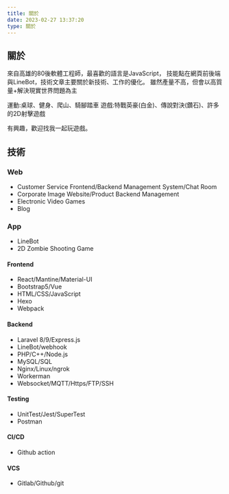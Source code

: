 ```yaml
---
title: 關於
date: 2023-02-27 13:37:20
type: 關於
---
```


## 關於
來自高雄的80後軟體工程師，最喜歡的語言是JavaScript，
技能點在網頁前後端與LineBot，技術文章主要關於新技術、工作的優化。
雖然產量不高，但會以高質量+解決現實世界問題為主

運動:桌球、健身、爬山、騎腳踏車
遊戲:特戰英豪(白金)、傳說對決(鑽石)、許多的2D射擊遊戲

有興趣，歡迎找我一起玩遊戲。

## 技術
### Web
- Customer Service Frontend/Backend Management System/Chat Room
- Corporate Image Website/Product Backend Management
- Electronic Video Games
- Blog

### App
- LineBot
- 2D Zombie Shooting Game

#### Frontend
-  React/Mantine/Material-UI
-  Bootstrap5/Vue
-  HTML/CSS/JavaScript
-  Hexo
-  Webpack

#### Backend
- Laravel 8/9/Express.js
- LineBot/webhook 
- PHP/C++/Node.js
- MySQL/SQL  
- Nginx/Linux/ngrok
- Workerman
- Websocket/MQTT/Https/FTP/SSH

#### Testing
- UnitTest/Jest/SuperTest
- Postman

#### CI/CD
- Github action

#### VCS
- Gitlab/Github/git



